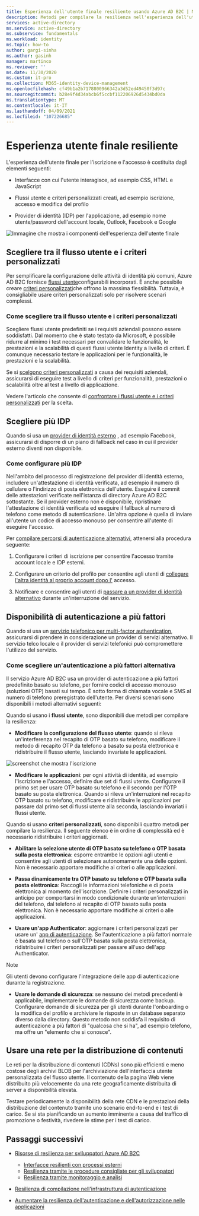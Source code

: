 ```yaml
---
title: Esperienza dell'utente finale resiliente usando Azure AD B2C | Microsoft Docs
description: Metodi per compilare la resilienza nell'esperienza dell'utente finale usando Azure AD B2C
services: active-directory
ms.service: active-directory
ms.subservice: fundamentals
ms.workload: identity
ms.topic: how-to
author: gargi-sinha
ms.author: gasinh
manager: martinco
ms.reviewer: ''
ms.date: 11/30/2020
ms.custom: it-pro
ms.collection: M365-identity-device-management
ms.openlocfilehash: cf49b1a2b7178800966342a3d52ed49450f3d97c
ms.sourcegitcommit: b28e9f4d34abcb6f5ccbf112206926d5434bd0da
ms.translationtype: MT
ms.contentlocale: it-IT
ms.lasthandoff: 04/09/2021
ms.locfileid: "107226685"
---
```

# <a name="resilient-end-user-experience"></a>Esperienza utente finale resiliente

L'esperienza dell'utente finale per l'iscrizione e l'accesso è costituita dagli elementi seguenti:

- Interfacce con cui l'utente interagisce, ad esempio CSS, HTML e JavaScript

- Flussi utente e criteri personalizzati creati, ad esempio iscrizione, accesso e modifica del profilo

- Provider di identità (IDP) per l'applicazione, ad esempio nome utente/password dell'account locale, Outlook, Facebook e Google

![Immagine che mostra i componenti dell'esperienza dell'utente finale](media/resilient-end-user-experiences/end-user-experience-architecture.png)

## <a name="choose-between-user-flow-and-custom-policy"></a>Scegliere tra il flusso utente e i criteri personalizzati  

Per semplificare la configurazione delle attività di identità più comuni, Azure AD B2C fornisce [flussi utente](../../active-directory-b2c/user-flow-overview.md)configurabili incorporati. È anche possibile creare [criteri personalizzati](../../active-directory-b2c/custom-policy-overview.md)che offrono la massima flessibilità. Tuttavia, è consigliabile usare criteri personalizzati solo per risolvere scenari complessi.

### <a name="how-to-decide-between-user-flow-and-custom-policy"></a>Come scegliere tra il flusso utente e i criteri personalizzati

Scegliere flussi utente predefiniti se i requisiti aziendali possono essere soddisfatti. Dal momento che è stato testato da Microsoft, è possibile ridurre al minimo i test necessari per convalidare le funzionalità, le prestazioni e la scalabilità di questi flussi utente Identity a livello di criteri. È comunque necessario testare le applicazioni per le funzionalità, le prestazioni e la scalabilità.

Se si [scelgono criteri personalizzati](../../active-directory-b2c/custom-policy-get-started.md) a causa dei requisiti aziendali, assicurarsi di eseguire test a livello di criteri per funzionalità, prestazioni o scalabilità oltre al test a livello di applicazione.

Vedere l'articolo che consente di [confrontare i flussi utente e i criteri personalizzati](../../active-directory-b2c/user-flow-overview.md#comparing-user-flows-and-custom-policies) per la scelta.

## <a name="choose-multiple-idps"></a>Scegliere più IDP

Quando si usa un [provider di identità esterno](../../active-directory-b2c/technical-overview.md#external-identity-providers) , ad esempio Facebook, assicurarsi di disporre di un piano di fallback nel caso in cui il provider esterno diventi non disponibile.

### <a name="how-to-set-up-multiple-idps"></a>Come configurare più IDP

Nell'ambito del processo di registrazione del provider di identità esterno, includere un'attestazione di identità verificata, ad esempio il numero di cellulare o l'indirizzo di posta elettronica dell'utente. Eseguire il commit delle attestazioni verificate nell'istanza di directory Azure AD B2C sottostante. Se il provider esterno non è disponibile, ripristinare l'attestazione di identità verificata ed eseguire il fallback al numero di telefono come metodo di autenticazione. Un'altra opzione è quella di inviare all'utente un codice di accesso monouso per consentire all'utente di eseguire l'accesso.

 Per [compilare percorsi di autenticazione alternativi](https://github.com/azure-ad-b2c/samples/tree/master/policies/idps-filter), attenersi alla procedura seguente:

 1. Configurare i criteri di iscrizione per consentire l'accesso tramite account locale e IDP esterni.

 2. Configurare un criterio del profilo per consentire agli utenti di [collegare l'altra identità al proprio account dopo l'](https://github.com/Azure-Samples/active-directory-b2c-advanced-policies/tree/master/account-linking) accesso.

 3. Notificare e consentire agli utenti di [passare a un provider di identità alternativo](../../active-directory-b2c/customize-ui-with-html.md#configure-dynamic-custom-page-content-uri) durante un'interruzione del servizio.

## <a name="availability-of-multi-factor-authentication"></a>Disponibilità di autenticazione a più fattori

Quando si usa un [servizio telefonico per multi-factor authentication](../../active-directory-b2c/phone-authentication-user-flows.md), assicurarsi di prendere in considerazione un provider di servizi alternativo. Il servizio telco locale o il provider di servizi telefonici può compromettere l'utilizzo del servizio.

### <a name="how-to-choose-an-alternate-mfa"></a>Come scegliere un'autenticazione a più fattori alternativa  

Il servizio Azure AD B2C usa un provider di autenticazione a più fattori predefinito basato su telefono, per fornire codici di accesso monouso (soluzioni OTP) basati sul tempo. È sotto forma di chiamata vocale e SMS al numero di telefono preregistrato dell'utente. Per diversi scenari sono disponibili i metodi alternativi seguenti:

Quando si usano i **flussi utente**, sono disponibili due metodi per compilare la resilienza:

- **Modificare la configurazione del flusso utente**: quando si rileva un'interferenza nel recapito di OTP basato su telefono, modificare il metodo di recapito OTP da telefono a basato su posta elettronica e ridistribuire il flusso utente, lasciando invariate le applicazioni.

![screenshot che mostra l'iscrizione](media/resilient-end-user-experiences/create-sign-in.png)

- **Modificare le applicazioni**: per ogni attività di identità, ad esempio l'iscrizione e l'accesso, definire due set di flussi utente. Configurare il primo set per usare OTP basato su telefono e il secondo per l'OTP basato su posta elettronica. Quando si rileva un'interruzioni nel recapito OTP basato su telefono, modificare e ridistribuire le applicazioni per passare dal primo set di flussi utente alla seconda, lasciando invariati i flussi utente.  

Quando si usano **criteri personalizzati**, sono disponibili quattro metodi per compilare la resilienza. Il seguente elenco è in ordine di complessità ed è necessario ridistribuire i criteri aggiornati.

- **Abilitare la selezione utente di OTP basato su telefono o OTP basata sulla posta elettronica**: esporre entrambe le opzioni agli utenti e consentire agli utenti di selezionare autonomamente una delle opzioni. Non è necessario apportare modifiche ai criteri o alle applicazioni.

- **Passa dinamicamente tra OTP basato su telefono e OTP basata sulla posta elettronica**: Raccogli le informazioni telefoniche e di posta elettronica al momento dell'iscrizione. Definire i criteri personalizzati in anticipo per comportarsi in modo condizionale durante un'interruzioni del telefono, dal telefono al recapito di OTP basato sulla posta elettronica. Non è necessario apportare modifiche ai criteri o alle applicazioni.

- **Usare un'app Authenticator**: aggiornare i criteri personalizzati per usare un' [app di autenticazione](https://github.com/azure-ad-b2c/samples/tree/master/policies/custom-mfa-totp). Se l'autenticazione a più fattori normale è basata sul telefono o sull'OTP basata sulla posta elettronica, ridistribuire i criteri personalizzati per passare all'uso dell'app Authenticator.

>[!Note]
>Gli utenti devono configurare l'integrazione delle app di autenticazione durante la registrazione.

- **Usare le domande di sicurezza**: se nessuno dei metodi precedenti è applicabile, implementare le domande di sicurezza come backup. Configurare domande di sicurezza per gli utenti durante l'onboarding o la modifica del profilo e archiviare le risposte in un database separato diverso dalla directory. Questo metodo non soddisfa il requisito di autenticazione a più fattori di "qualcosa che si ha", ad esempio telefono, ma offre un "elemento che si conosce".

## <a name="use-a-content-delivery-network"></a>Usare una rete per la distribuzione di contenuti

Le reti per la distribuzione di contenuti (CDNs) sono più efficienti e meno costose degli archivi BLOB per l'archiviazione dell'interfaccia utente personalizzata del flusso utente. Il contenuto della pagina Web viene distribuito più velocemente da una rete geograficamente distribuita di server a disponibilità elevata.  

Testare periodicamente la disponibilità della rete CDN e le prestazioni della distribuzione del contenuto tramite uno scenario end-to-end e i test di carico. Se si sta pianificando un aumento imminente a causa del traffico di promozione o festività, rivedere le stime per i test di carico.
  
## <a name="next-steps"></a>Passaggi successivi

- [Risorse di resilienza per sviluppatori Azure AD B2C](resilience-b2c.md)
  
  - [Interfacce resilienti con processi esterni](resilient-external-processes.md)
  - [Resilienza tramite le procedure consigliate per gli sviluppatori](resilience-b2c-developer-best-practices.md)
  - [Resilienza tramite monitoraggio e analisi](resilience-with-monitoring-alerting.md)
- [Resilienza di compilazione nell'infrastruttura di autenticazione](resilience-in-infrastructure.md)
- [Aumentare la resilienza dell'autenticazione e dell'autorizzazione nelle applicazioni](resilience-app-development-overview.md)